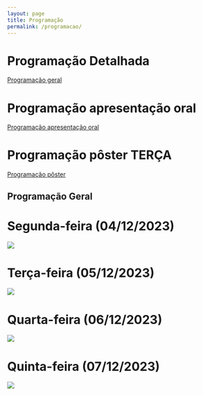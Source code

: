 ```yaml
---
layout: page
title: Programação
permalink: /programacao/
---
```

# Programação Detalhada

<a href="https://drive.google.com/file/d/1EMllMNXTLM0IoycipkUtYuKsTRSajYQv/view?usp=sharing">Programação geral</a>

# Programação apresentação oral

<a href="https://drive.google.com/file/d/1j9UluBnDBdfnXZ1BYknXq6CWfTKHaRqG/view?usp=sharing">Programação apresentação oral</a>

# Programação pôster TERÇA

<a href="https://drive.google.com/file/d/1Y6p18sxGbUPpJdC3U3CCUjeKPl0QhQDy/view?usp=sharing">Programação pôster</a>

## Programação Geral
# Segunda-feira (04/12/2023)

<img src="./../images/programacao/geral-segunda.png">

# Terça-feira (05/12/2023)

<img src="./../images/programacao/geral-terca.png">

# Quarta-feira (06/12/2023)

<img src="./../images/programacao/geral-quarta.png">

# Quinta-feira (07/12/2023)

<img src="./../images/programacao/geral-quinta.png">

<!-- <style>
            .expansivel {
            height: 50px; /* Defina a altura inicial da div */
        overflow: hidden; /* Esconda o conteúdo extra */
        border: 1px solid black;
        transition: height 0.3s; /* Adicione uma transição suave de altura */
        background-color: #F8F8FF;
        border-radius: 20px;
        margin-top:10px;
        margin-bottom:10px;
        
}

.expansivel:hover {
           background-color: #DCDCDC;
        
}



.conteudo-expansivel {
  display: none; /* Inicialmente, o conteúdo está oculto */
  background-color:#F0F8FF;
}
.detalhes{
    border-right: 1px solid black;
    padding: 20px;
    
}
.titulo-conteudo{
    margin-left:20px;
    margin-top:5px;
}
        </style>

<div class="expansivel" id="div-terca-1" onclick="expandirDiv('div-terca-1')">
        <h4 class="titulo-conteudo">Palestra Inteligência Artificial e Tecnologia  - 07h00</h4>
        <div class="conteudo-expansivel">
            <div class="detalhes">
          <h4>Descrição:</h4>
            <p>uma descrição aqui</p>
        </div>
<div class="detalhes">
            <h4>titulo:</h4>
            
 <p>uma descrição aqui</p>
        </div>

<div class="detalhes">
            <h4>Tipo:</h4>
            <p>uma descrição aqui</p>
        </div>

<div class="detalhes">
            <h4>Local:</h4>
                        <p>uma descrição aqui</p>
        </div>
        <div class="detalhes">
            <h4>Data e Hora:</h4>
                            <p>uma descrição aqui</p>
        </div>
               
                    
                        
</div>
      </div>

<div class="expansivel" id="div-terca-2" onclick="expandirDiv('div-terca-2')">
        <h4 class="titulo-conteudo">Palestra Linguagens e suas tecnologias  - 08h30</h4>
        <div class="conteudo-expansivel">
            
<div class="detalhes">
                <h4 >Descrição: 2</h4>
                  <p>uma descrição aqui 2</p>
              </div>
              <div class="detalhes">
                  <h4>titulo:</h4>
                  
<p>uma descrição aqui</p>
              </div>
    
<div class="detalhes">
                  <h4>Tipo:</h4>
                  <p>uma descrição aqui</p>
              </div>
      
<div class="detalhes">
                  <h4>Local:</h4>
                              <p>uma descrição aqui</p>
              </div>
              <div class="detalhes">
                  <h4>Data e Hora:</h4>
                                  <p>uma descrição aqui</p>
              </div>
                    
                        
</div>
</div>

# Quarta-Feira 28/10/2023

<div class="expansivel" id="div-quarta-1" onclick="expandirDiv('div-quarta-1')">
        <h4 class="titulo-conteudo">Palestra Inteligência Artificial e Tecnologia  - 07h00</h4>
        <div class="conteudo-expansivel">
            <div class="detalhes">
          <h4>Descrição:</h4>
            <p>uma descrição aqui</p>
        </div>
<div class="detalhes">
            <h4>titulo:</h4>
            
 <p>uma descrição aqui</p>
        </div>

<div class="detalhes">
            <h4>Tipo:</h4>
            <p>uma descrição aqui</p>
        </div>

<div class="detalhes">
            <h4>Local:</h4>
                        <p>uma descrição aqui</p>
        </div>
        <div class="detalhes">
            <h4>Data e Hora:</h4>
                            <p>uma descrição aqui</p>
        </div>
               
                    
                        
</div>
      </div>

<div class="expansivel" id="div-quarta-2" onclick="expandirDiv('div-quarta-2')">
        <h4 class="titulo-conteudo">Palestra Linguagens e suas tecnologias  - 08h30</h4>
        <div class="conteudo-expansivel">
            
<div class="detalhes">
                <h4 >Descrição: 2</h4>
                  <p>uma descrição aqui 2</p>
              </div>
              <div class="detalhes">
                  <h4>titulo:</h4>
                  
<p>uma descrição aqui</p>
              </div>
    
<div class="detalhes">
                  <h4>Tipo:</h4>
                  <p>uma descrição aqui</p>
              </div>
      
<div class="detalhes">
                  <h4>Local:</h4>
                              <p>uma descrição aqui</p>
              </div>
              <div class="detalhes">
                  <h4>Data e Hora:</h4>
                                  <p>uma descrição aqui</p>
              </div>
                    
                        
</div>
</div>

# Quinta-Feira 29/10/2023

<div class="expansivel" id="div-quinta-1" onclick="expandirDiv('div-quinta-1')">
        <h4 class="titulo-conteudo">Palestra Inteligência Artificial e Tecnologia  - 07h00</h4>
        <div class="conteudo-expansivel">
            <div class="detalhes">
          <h4>Descrição:</h4>
            <p>uma descrição aqui</p>
        </div>
<div class="detalhes">
            <h4>titulo:</h4>
            
 <p>uma descrição aqui</p>
        </div>

<div class="detalhes">
            <h4>Tipo:</h4>
            <p>uma descrição aqui</p>
        </div>

<div class="detalhes">
            <h4>Local:</h4>
                        <p>uma descrição aqui</p>
        </div>
        <div class="detalhes">
            <h4>Data e Hora:</h4>
                            <p>uma descrição aqui</p>
        </div>
               
                    
                        
</div>
      </div>

<div class="expansivel" id="div-quinta-2" onclick="expandirDiv('div-quinta-2')">
        <h4 class="titulo-conteudo">Palestra Linguagens e suas tecnologias  - 08h30</h4>
        <div class="conteudo-expansivel">
            
<div class="detalhes">
                <h4 >Descrição: 2</h4>
                  <p>uma descrição aqui 2</p>
              </div>
              <div class="detalhes">
                  <h4>titulo:</h4>
                  
<p>uma descrição aqui</p>
              </div>
    
<div class="detalhes">
                  <h4>Tipo:</h4>
                  <p>uma descrição aqui</p>
              </div>
      
<div class="detalhes">
                  <h4>Local:</h4>
                              <p>uma descrição aqui</p>
              </div>
              <div class="detalhes">
                  <h4>Data e Hora:</h4>
                                  <p>uma descrição aqui</p>
              </div>
                    
                        
</div>
</div>

<script>
        
        function expandirDiv(id) {
            
  var div = document.getElementById(id);
  var conteudo = div.querySelector(".conteudo-expansivel");
  if(div.style.height==""){
    div.style.height="50px";
  }
  
  if (div.style.height === "50px") {
    div.style.height = "200px"; // Ajuste a altura desejada ao expandir
    conteudo.style.display = "flex"; // Exibe o conteúdo ao expandir
  } else {
    div.style.height = "50px"; // Volte à altura inicial ao recolher
    conteudo.style.display = "none"; // Oculta o conteúdo ao recolher
  }
}
      </script>
-->


 

<!--<img src="./../images/em-construcao.png">-->




